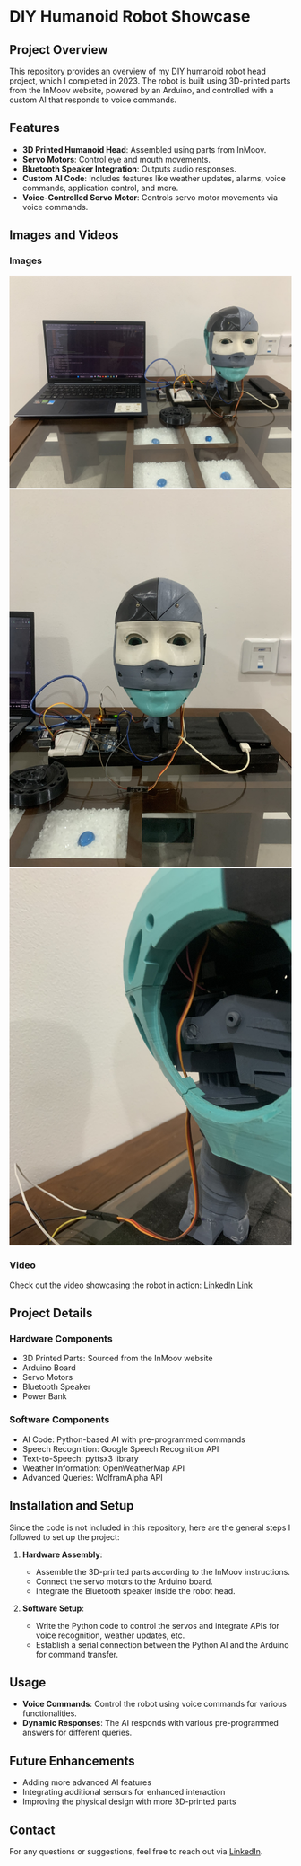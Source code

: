 # DIY Humanoid Robot Showcase

## Project Overview
This repository provides an overview of my DIY humanoid robot head project, which I completed in 2023. The robot is built using 3D-printed parts from the InMoov website, powered by an Arduino, and controlled with a custom AI that responds to voice commands.

## Features
- **3D Printed Humanoid Head**: Assembled using parts from InMoov.
- **Servo Motors**: Control eye and mouth movements.
- **Bluetooth Speaker Integration**: Outputs audio responses.
- **Custom AI Code**: Includes features like weather updates, alarms, voice commands, application control, and more.
- **Voice-Controlled Servo Motor**: Controls servo motor movements via voice commands.

## Images and Videos
### Images
![Robot Head Front View](https://github.com/RashmikaWajrapani/Nexis-Robot/blob/main/IMG_4144.jpg)
![Robot Head Front View 1](https://github.com/RashmikaWajrapani/Nexis-Robot/blob/main/IMG_4150.jpg)
![Robot Head Side View](https://github.com/RashmikaWajrapani/Nexis-Robot/blob/main/IMG_4152.jpg)


### Video
Check out the video showcasing the robot in action: [LinkedIn Link](https://www.linkedin.com/feed/update/urn:li:activity:7203099736407511040/)

## Project Details
### Hardware Components
- 3D Printed Parts: Sourced from the InMoov website
- Arduino Board
- Servo Motors
- Bluetooth Speaker
- Power Bank

### Software Components
- AI Code: Python-based AI with pre-programmed commands
- Speech Recognition: Google Speech Recognition API
- Text-to-Speech: pyttsx3 library
- Weather Information: OpenWeatherMap API
- Advanced Queries: WolframAlpha API

## Installation and Setup
Since the code is not included in this repository, here are the general steps I followed to set up the project:
1. **Hardware Assembly**:
   - Assemble the 3D-printed parts according to the InMoov instructions.
   - Connect the servo motors to the Arduino board.
   - Integrate the Bluetooth speaker inside the robot head.

2. **Software Setup**:
   - Write the Python code to control the servos and integrate APIs for voice recognition, weather updates, etc.
   - Establish a serial connection between the Python AI and the Arduino for command transfer.

## Usage
- **Voice Commands**: Control the robot using voice commands for various functionalities.
- **Dynamic Responses**: The AI responds with various pre-programmed answers for different queries.

## Future Enhancements
- Adding more advanced AI features
- Integrating additional sensors for enhanced interaction
- Improving the physical design with more 3D-printed parts

## Contact
For any questions or suggestions, feel free to reach out via [LinkedIn](https://www.linkedin.com/in/rashmika-wajrapani-627235311/).


